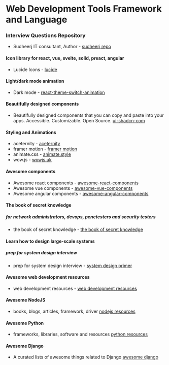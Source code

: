 # Web Development Tools Framework and Language

### Interview Questions Repository

- Sudheerj IT consultant, Author - [sudheerj repo](https://github.com/sudheerj)

#### Icon library for react, vue, svelte, solid, preact, angular

- Lucide Icons - [lucide](https://lucide.dev/guide/)

#### Light/dark mode animation

- Dark mode - [react-theme-switch-animation](https://github.com/MinhOmega/react-theme-switch-animation)

#### Beautifully designed components

- Beautifully designed components that you can copy and paste into your apps. Accessible. Customizable. Open Source. [ui-shadcn-com](https://ui.shadcn.com/docs)

#### Styling and Animations

- aceternity - [aceternity](https://ui.aceternity.com/)
- framer motion - [framer motion](https://www.framer.com/motion/)
- animate.css - [animate.style](https://animate.style/)
- wow.js - [wowjs.uk](https://wowjs.uk/)

#### Awesome components

- Awesome react components - [awesome-react-components](https://github.com/brillout/awesome-react-components?tab=readme-ov-file)
- Awesome vue components - [awesome-vue-components](https://github.com/vuejs/awesome-vue)
- Awesome angular components - [awesome-angular-components](https://github.com/PatrickJS/awesome-angular)

#### The book of secret knowledge

##### for network administrators, devops, penetesters and security testers

- the book of secret knowledge - [the book of secret knowledge](https://github.com/trimstray/the-book-of-secret-knowledge?tab=readme-ov-file)

#### Learn how to design large-scale systems

##### prep for system design interview

- prep for system design interview - [system design primer](https://github.com/donnemartin/system-design-primer)

#### Awesome web development resources

- web development resources - [web development resources](https://github.com/markodenic/web-development-resources?tab=readme-ov-file)

#### Awesome NodeJS

- books, blogs, articles, framework, driver [nodejs resources](https://github.com/sindresorhus/awesome-nodejs)

#### Awesome Python

- frameworks, libraries, software and resources [python resources](https://github.com/vinta/awesome-python)

#### Awesome Django

- A curated lists of awesome things related to Django [awesome django](https://github.com/wsvincent/awesome-django)
